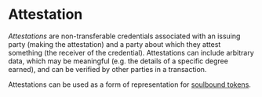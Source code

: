 # Attestation

*Attestations* are non-transferable credentials associated with an issuing party (making the attestation) and a party about which they attest something (the receiver of the credential). Attestations can include arbitrary data, which may be meaningful (e.g. the details of a specific degree earned), and can be verified by other parties in a transaction.

Attestations can be used as a form of representation for [soulbound tokens](https://papers.ssrn.com/sol3/papers.cfm?abstract_id=4105763).
